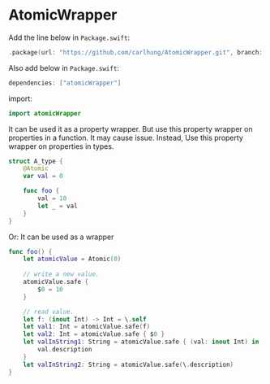 # AtomicWrapper

Add the line below in `Package.swift`:
```swift
.package(url: "https://github.com/carlhung/AtomicWrapper.git", branch: "main")
```

Also add below in `Package.swift`:
```swift
dependencies: ["atomicWrapper"]
```

import:
```swift
import atomicWrapper
```

It can be used it as a property wrapper. But use this property wrapper on properties in a function. It may cause issue. Instead, Use this property wrapper on properties in types.
```swift
struct A_type {
    @Atomic
    var val = 0

    func foo {
        val = 10
        let _ = val
    }
}
```

Or:
It can be used as a wrapper
```swift
func foo() {
    let atomicValue = Atomic(0)
    
    // write a new value.
    atomicValue.safe {
        $0 = 10
    }

    // read value.
    let f: (inout Int) -> Int = \.self
    let val1: Int = atomicValue.safe(f)
    let val2: Int = atomicValue.safe { $0 }
    let valInString1: String = atomicValue.safe { (val: inout Int) in
        val.description
    }
    let valInString2: String = atomicValue.safe(\.description)
}
```